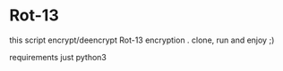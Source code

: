 # Rot-13
this script encrypt/deencrypt Rot-13 encryption . clone, run and enjoy ;)

requirements just python3

